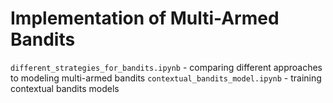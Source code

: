 # Implementation of Multi-Armed Bandits
`different_strategies_for_bandits.ipynb` - comparing different approaches to modeling multi-armed bandits
`contextual_bandits_model.ipynb` - training contextual bandits models